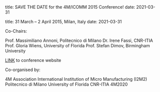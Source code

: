 title: SAVE THE DATE for the 4M/ICOMM 2015 Conference!
date: 2021-03-31

title: 31 March – 2 April 2015, Milan, Italy
date: 2021-03-31

Co-Chairs: 

Prof. Massimiliano Annoni, Politecnico di Milano
Dr. Irene Fassi, CNR-ITIA
Prof. Gloria Wiens, University of Florida
Prof. Stefan Dimov, Birmingham University 

[LINK](/conference/2015.html) to conference website

Co-organised by: 

4M Association
International Institution of Micro Manufacturing (I2M2)
Politecnico di Milano
University of Florida
CNR-ITIA
4M2020